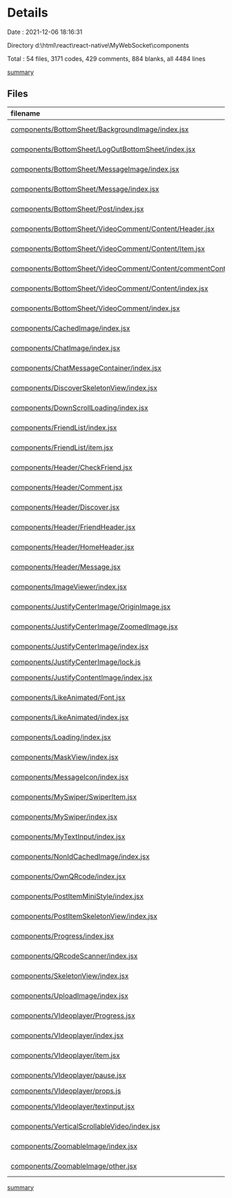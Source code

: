 # Details

Date : 2021-12-06 18:16:31

Directory d:\html\react\react-native\MyWebSocket\components

Total : 54 files,  3171 codes, 429 comments, 884 blanks, all 4484 lines

[summary](results.md)

## Files
| filename | language | code | comment | blank | total |
| :--- | :--- | ---: | ---: | ---: | ---: |
| [components/BottomSheet/BackgroundImage/index.jsx](/components/BottomSheet/BackgroundImage/index.jsx) | JavaScript React | 105 | 4 | 17 | 126 |
| [components/BottomSheet/LogOutBottomSheet/index.jsx](/components/BottomSheet/LogOutBottomSheet/index.jsx) | JavaScript React | 58 | 1 | 12 | 71 |
| [components/BottomSheet/MessageImage/index.jsx](/components/BottomSheet/MessageImage/index.jsx) | JavaScript React | 75 | 3 | 18 | 96 |
| [components/BottomSheet/Message/index.jsx](/components/BottomSheet/Message/index.jsx) | JavaScript React | 88 | 2 | 14 | 104 |
| [components/BottomSheet/Post/index.jsx](/components/BottomSheet/Post/index.jsx) | JavaScript React | 89 | 2 | 14 | 105 |
| [components/BottomSheet/VideoComment/Content/Header.jsx](/components/BottomSheet/VideoComment/Content/Header.jsx) | JavaScript React | 12 | 1 | 5 | 18 |
| [components/BottomSheet/VideoComment/Content/Item.jsx](/components/BottomSheet/VideoComment/Content/Item.jsx) | JavaScript React | 42 | 0 | 10 | 52 |
| [components/BottomSheet/VideoComment/Content/commentContainer.jsx](/components/BottomSheet/VideoComment/Content/commentContainer.jsx) | JavaScript React | 45 | 1 | 9 | 55 |
| [components/BottomSheet/VideoComment/Content/index.jsx](/components/BottomSheet/VideoComment/Content/index.jsx) | JavaScript React | 33 | 0 | 8 | 41 |
| [components/BottomSheet/VideoComment/index.jsx](/components/BottomSheet/VideoComment/index.jsx) | JavaScript React | 82 | 10 | 21 | 113 |
| [components/CachedImage/index.jsx](/components/CachedImage/index.jsx) | JavaScript React | 11 | 12 | 2 | 25 |
| [components/ChatImage/index.jsx](/components/ChatImage/index.jsx) | JavaScript React | 66 | 16 | 24 | 106 |
| [components/ChatMessageContainer/index.jsx](/components/ChatMessageContainer/index.jsx) | JavaScript React | 71 | 59 | 16 | 146 |
| [components/DiscoverSkeletonView/index.jsx](/components/DiscoverSkeletonView/index.jsx) | JavaScript React | 20 | 0 | 4 | 24 |
| [components/DownScrollLoading/index.jsx](/components/DownScrollLoading/index.jsx) | JavaScript React | 36 | 4 | 10 | 50 |
| [components/FriendList/index.jsx](/components/FriendList/index.jsx) | JavaScript React | 32 | 2 | 13 | 47 |
| [components/FriendList/item.jsx](/components/FriendList/item.jsx) | JavaScript React | 73 | 3 | 22 | 98 |
| [components/Header/CheckFriend.jsx](/components/Header/CheckFriend.jsx) | JavaScript React | 14 | 0 | 7 | 21 |
| [components/Header/Comment.jsx](/components/Header/Comment.jsx) | JavaScript React | 40 | 2 | 13 | 55 |
| [components/Header/Discover.jsx](/components/Header/Discover.jsx) | JavaScript React | 40 | 9 | 10 | 59 |
| [components/Header/FriendHeader.jsx](/components/Header/FriendHeader.jsx) | JavaScript React | 52 | 33 | 14 | 99 |
| [components/Header/HomeHeader.jsx](/components/Header/HomeHeader.jsx) | JavaScript React | 41 | 1 | 6 | 48 |
| [components/Header/Message.jsx](/components/Header/Message.jsx) | JavaScript React | 28 | 0 | 12 | 40 |
| [components/ImageViewer/index.jsx](/components/ImageViewer/index.jsx) | JavaScript React | 235 | 19 | 59 | 313 |
| [components/JustifyCenterImage/OriginImage.jsx](/components/JustifyCenterImage/OriginImage.jsx) | JavaScript React | 15 | 2 | 11 | 28 |
| [components/JustifyCenterImage/ZoomedImage.jsx](/components/JustifyCenterImage/ZoomedImage.jsx) | JavaScript React | 61 | 11 | 27 | 99 |
| [components/JustifyCenterImage/index.jsx](/components/JustifyCenterImage/index.jsx) | JavaScript React | 164 | 7 | 43 | 214 |
| [components/JustifyCenterImage/lock.js](/components/JustifyCenterImage/lock.js) | JavaScript | 34 | 4 | 18 | 56 |
| [components/JustifyContentImage/index.jsx](/components/JustifyContentImage/index.jsx) | JavaScript React | 147 | 15 | 67 | 229 |
| [components/LikeAnimated/Font.jsx](/components/LikeAnimated/Font.jsx) | JavaScript React | 12 | 7 | 6 | 25 |
| [components/LikeAnimated/index.jsx](/components/LikeAnimated/index.jsx) | JavaScript React | 41 | 10 | 32 | 83 |
| [components/Loading/index.jsx](/components/Loading/index.jsx) | JavaScript React | 54 | 0 | 5 | 59 |
| [components/MaskView/index.jsx](/components/MaskView/index.jsx) | JavaScript React | 24 | 0 | 8 | 32 |
| [components/MessageIcon/index.jsx](/components/MessageIcon/index.jsx) | JavaScript React | 12 | 0 | 6 | 18 |
| [components/MySwiper/SwiperItem.jsx](/components/MySwiper/SwiperItem.jsx) | JavaScript React | 44 | 2 | 10 | 56 |
| [components/MySwiper/index.jsx](/components/MySwiper/index.jsx) | JavaScript React | 56 | 10 | 10 | 76 |
| [components/MyTextInput/index.jsx](/components/MyTextInput/index.jsx) | JavaScript React | 50 | 0 | 12 | 62 |
| [components/NonIdCachedImage/index.jsx](/components/NonIdCachedImage/index.jsx) | JavaScript React | 13 | 1 | 6 | 20 |
| [components/OwnQRcode/index.jsx](/components/OwnQRcode/index.jsx) | JavaScript React | 59 | 1 | 21 | 81 |
| [components/PostItemMiniStyle/index.jsx](/components/PostItemMiniStyle/index.jsx) | JavaScript React | 147 | 16 | 46 | 209 |
| [components/PostItemSkeletonView/index.jsx](/components/PostItemSkeletonView/index.jsx) | JavaScript React | 68 | 9 | 11 | 88 |
| [components/Progress/index.jsx](/components/Progress/index.jsx) | JavaScript React | 16 | 4 | 5 | 25 |
| [components/QRcodeScanner/index.jsx](/components/QRcodeScanner/index.jsx) | JavaScript React | 64 | 1 | 12 | 77 |
| [components/SkeletonView/index.jsx](/components/SkeletonView/index.jsx) | JavaScript React | 41 | 7 | 14 | 62 |
| [components/UploadImage/index.jsx](/components/UploadImage/index.jsx) | JavaScript React | 49 | 2 | 14 | 65 |
| [components/VIdeoplayer/Progress.jsx](/components/VIdeoplayer/Progress.jsx) | JavaScript React | 61 | 4 | 13 | 78 |
| [components/VIdeoplayer/index.jsx](/components/VIdeoplayer/index.jsx) | JavaScript React | 54 | 2 | 20 | 76 |
| [components/VIdeoplayer/item.jsx](/components/VIdeoplayer/item.jsx) | JavaScript React | 217 | 10 | 49 | 276 |
| [components/VIdeoplayer/pause.jsx](/components/VIdeoplayer/pause.jsx) | JavaScript React | 12 | 0 | 7 | 19 |
| [components/VIdeoplayer/props.js](/components/VIdeoplayer/props.js) | JavaScript | 4 | 11 | 5 | 20 |
| [components/VIdeoplayer/textinput.jsx](/components/VIdeoplayer/textinput.jsx) | JavaScript React | 27 | 0 | 15 | 42 |
| [components/VerticalScrollableVideo/index.jsx](/components/VerticalScrollableVideo/index.jsx) | JavaScript React | 55 | 9 | 14 | 78 |
| [components/ZoomableImage/index.jsx](/components/ZoomableImage/index.jsx) | JavaScript React | 73 | 100 | 32 | 205 |
| [components/ZoomableImage/other.jsx](/components/ZoomableImage/other.jsx) | JavaScript React | 109 | 0 | 5 | 114 |

[summary](results.md)